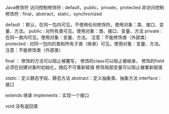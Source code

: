 
Java修饰符
访问控制修饰符 : default，public，private，protected
非访问控制修饰符 : final，abstract，static，synchronized

default ：默认，在同一包内可见，不使用任何修饰符。使用对象：类、接口、变量、方法。
public : 对所有类可见。使用对象：类、接口、变量、方法
private : 在同一类内可见。使用对象：变量、方法。 注意：不能修饰类（外部类）
protected : 对同一包内的类和所有子类（继承）可见。使用对象：变量、方法。 注意：不能修饰类（外部类）

final ：
修饰的方法可以阻止被覆写，
修饰的class可以阻止被继承，
修饰的field必须在创建对象时初始化，随后不可重新赋值
修饰局部变量可以阻止被重新赋值

static：定义静态字段、静态方法
abstract：定义抽象类、抽象方法
interface：接口

extends 继承
implements：实现一个接口


void 没有返回值



